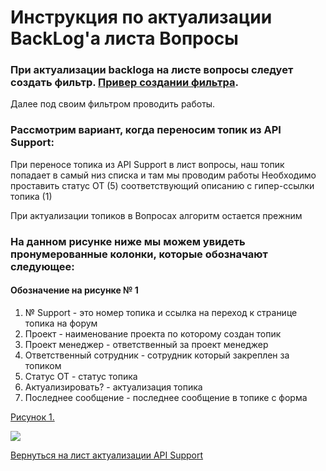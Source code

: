 # **Инструкция по актуализации BackLog'a листа Вопросы**

### При актуализации backloga на листе вопросы следует создать фильтр. [Привер создании фильтра](https://bu-techsupport-optiteam.netlify.app/posts/%D0%BF%D1%80%D0%B8%D0%BC%D0%B5%D1%80%20%D1%81%D0%BE%D0%B7%D0%B4%D0%B0%D0%BD%D0%B8%D1%8F%20%D1%84%D0%B8%D0%BB%D1%8C%D1%82%D1%80%D0%B0/).
Далее под своим фильтром проводить работы. 


### Рассмотрим вариант, когда переносим топик из API Support: #
     
При переносе топика из API Support в лист вопросы, наш топик попадает в самый низ списка и там мы проводим работы 
Необходимо проставить статус ОТ (5) соответствующий описанию с гипер-ссылки топика (1)

При актуализации топиков в Вопросах алгоритм остается прежним


### На данном рисунке ниже мы можем увидеть пронумерованные колонки, которые обозначают следующее:

#### **Обозначение на рисунке № 1** #
 
1) № Support - это номер топика и ссылка на переход к странице топика на форум  
2) Проект - наименование проекта по которому создан топик  
3) Проект менеджер - ответственный за проект менеджер  
4) Ответственный сотрудник - сотрудник который закреплен за топиком  
5) Статус ОТ - статус топика  
6) Актуализировать? - актуализация топика  
7) Последнее сообщение - последнее сообщение в топике с форма  


[Рисунок 1.](https://habrastorage.org/webt/1-/yv/m6/1-yvm6wbsc-somm2wyvzanwuzqc.png)

![](https://habrastorage.org/webt/1-/yv/m6/1-yvm6wbsc-somm2wyvzanwuzqc.png)


[Вернуться на лист актуализации API Support](https://bu-techsupport-optiteam.netlify.app/posts/%D0%B0%D0%BA%D1%82%D1%83%D0%B0%D0%BB%D0%B8%D0%B7%D0%B0%D1%86%D0%B8%D1%8F%20backlog%20bu%20techsupport/)
